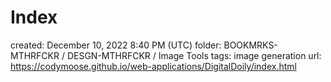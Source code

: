 # Index

created: December 10, 2022 8:40 PM (UTC)
folder: BOOKMRKS-MTHRFCKR / DESGN-MTHRFCKR / Image Tools
tags: image generation
url: https://codymoose.github.io/web-applications/DigitalDoily/index.html